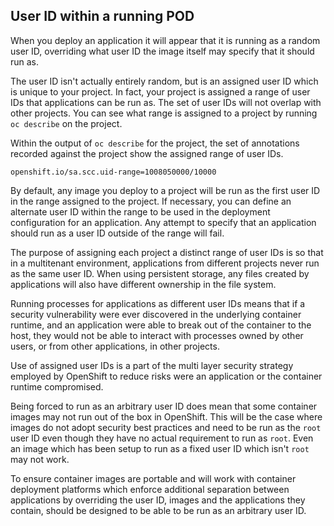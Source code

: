 ## User ID within a running POD


When you deploy an application it will appear that it is running as a random user ID, overriding what user ID the image itself may specify that it should run as.

The user ID isn't actually entirely random, but is an assigned user ID which is unique to your project. In fact, your project is assigned a range of user IDs that applications can be run as. The set of user IDs will not overlap with other projects. You can see what range is assigned to a project by running ``oc describe`` on the project.

Within the output of ``oc describe`` for the project, the set of annotations recorded against the project show the assigned range of user IDs.

```
openshift.io/sa.scc.uid-range=1008050000/10000
```

By default, any image you deploy to a project will be run as the first user ID in the range assigned to the project. If necessary, you can define an alternate user ID within the range to be used in the deployment configuration for an application. Any attempt to specify that an application should run as a user ID outside of the range will fail.

The purpose of assigning each project a distinct range of user IDs is so that in a multitenant environment, applications from different projects never run as the same user ID. When using persistent storage, any files created by applications will also have different ownership in the file system.

Running processes for applications as different user IDs means that if a security vulnerability were ever discovered in the underlying container runtime, and an application were able to break out of the container to the host, they would not be able to interact with processes owned by other users, or from other applications, in other projects.

Use of assigned user IDs is a part of the multi layer security strategy employed by OpenShift to reduce risks were an application or the container runtime compromised.

Being forced to run as an arbitrary user ID does mean that some container images may not run out of the box in OpenShift. This will be the case where images do not adopt security best practices and need to be run as the ``root`` user ID even though they have no actual requirement to run as ``root``. Even an image which has been setup to run as a fixed user ID which isn't ``root`` may not work.

To ensure container images are portable and will work with container deployment platforms which enforce additional separation between applications by overriding the user ID, images and the applications they contain, should be designed to be able to be run as an arbitrary user ID.
